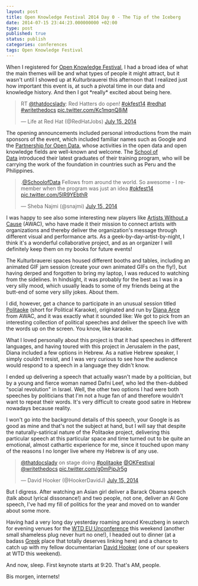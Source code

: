 ```yaml
---
layout: post
title: Open Knowledge Festival 2014 Day 0 - The Tip of the Iceberg
date: 2014-07-15 23:44:23.000000000 +02:00
type: post
published: true
status: publish
categories: conferences
tags: Open Knowledge Festival
---
```


When I registered for [Open Knowledge Festival](http://2014.okfestival.org/), I had a broad idea of what the main themes will be and what types of people it might attract, but it wasn't until I showed up at Kulturbrauerei this afternoon that I realized just how important this event is, at such a pivotal time in our data and knowledge history. And then I got \*really\* excited about being here.

<blockquote class="twitter-tweet" data-lang="en"><p lang="en" dir="ltr">RT <a href="https://twitter.com/ThatDocsLady">@thatdocslady</a>: Red Hatters do open! <a href="https://twitter.com/hashtag/okfest14?src=hash">#okfest14</a> <a href="https://twitter.com/hashtag/redhat?src=hash">#redhat</a> <a href="https://twitter.com/hashtag/writethedocs?src=hash">#writethedocs</a> <a href="http://t.co/Kc1mqnQ8jM">pic.twitter.com/Kc1mqnQ8jM</a></p>&mdash; Life at Red Hat (@RedHatJobs) <a href="https://twitter.com/RedHatJobs/status/489138643827560448">July 15, 2014</a></blockquote>
<script async src="//platform.twitter.com/widgets.js" charset="utf-8"></script>

The opening announcements included personal introductions from the main sponsors of the event, which included familiar names such as Google and the [Partnership for Open Data](https://okfn.org/projects/partnership-for-open-data/), whose activities in the open data and open knowledge fields are well-known and welcome. The [School of Data](http://schoolofdata.org/) introduced their latest graduates of their training program, who will be carrying the work of the foundation in countries such as Peru and the Philippines.

<blockquote class="twitter-tweet" data-lang="en"><p lang="en" dir="ltr">.<a href="https://twitter.com/SchoolOfData">@SchoolofData</a> Fellows from around the world. So awesome - I remember when the program was just an idea <a href="https://twitter.com/hashtag/okfest14?src=hash">#okfest14</a> <a href="http://t.co/5IR9YEbthR">pic.twitter.com/5IR9YEbthR</a></p>&mdash; Sheba Najmi (@snajmi) <a href="https://twitter.com/snajmi/status/489153345761079296">July 15, 2014</a></blockquote>
<script async src="//platform.twitter.com/widgets.js" charset="utf-8"></script>

I was happy to see also some interesting new players like [Artists Without a Cause](http://artistswac.org/) (AWAC), who have made it their mission to connect artists with organizations and thereby deliver the organization's message through different visual and performance arts. As a geek-by-day-artist-by-night, I think it's a wonderful collaborative project, and as an organizer I will definitely keep them on my books for future events!

The Kulturbrauerei spaces housed different booths and tables, including an animated GIF jam session (create your own animated GIFs on the fly!), but having derped and forgotten to bring my laptop, I was reduced to watching from the sidelines. In hindsight, it was probably for the best as I was in a very silly mood, which usually leads to some of my friends being at the butt-end of some very silly jokes. About them.

I did, however, get a chance to participate in an unusual session titled [Politaoke](http://www.politaoke.com/) (short for Political Karaoke), originated and run by [Diana Arce](https://twitter.com/visualosmosis) from AWAC, and it was exactly what it sounded like: We got to pick from an interesting collection of political speeches and deliver the speech live with the words up on the screen. You know, like karaoke.

What I loved personally about this project is that it had speeches in different languages, and having toured with this project in Jerusalem in the past, Diana included a few options in Hebrew. As a native Hebrew speaker, I simply couldn't resist, and I was very curious to see how the audience would respond to a speech in a language they didn't know.

I ended up delivering a speech that actually wasn't made by a politician, but by a young and fierce woman named Dafni Leef, who led the then-dubbed "social revolution" in Israel. Well, the other two options I had were both speeches by politicians that I'm not a huge fan of and therefore wouldn't want to repeat their words. It's very difficult to create good satire in Hebrew nowadays because reality.

I won't go into the background details of this speech, your Google is as good as mine and that's not the subject at hand, but I will say that despite the naturally-satirical nature of the Politaoke project, delivering this particular speech at this particular space and time turned out to be quite an emotional, almost cathartic experience for me, since it touched upon many of the reasons I no longer live where my Hebrew is of any use.

<blockquote class="twitter-tweet" data-lang="en"><p lang="en" dir="ltr"><a href="https://twitter.com/ThatDocsLady">@thatdocslady</a> on stage doing <a href="https://twitter.com/hashtag/politaoke?src=hash">#politaoke</a> <a href="https://twitter.com/OKFestival">@OKFestival</a> <a href="https://twitter.com/writethedocs">@writethedocs</a> <a href="http://t.co/g0mPipJr5g">pic.twitter.com/g0mPipJr5g</a></p>&mdash; David Hooker (@HookerDavidJ) <a href="https://twitter.com/HookerDavidJ/status/489106044967456768">July 15, 2014</a></blockquote>
<script async src="//platform.twitter.com/widgets.js" charset="utf-8"></script>

But I digress. After watching an Asian girl deliver a Barack Obama speech (talk about lyrical dissonance!) and two people, not one, deliver an Al Gore speech, I've had my fill of politics for the year and moved on to wander about some more.

Having had a very long day yesterday roaming around Kreuzberg in search for evening venues for the [WTD EU Unconference](http://conf.writethedocs.org/eu/2014/unconf-berlin.html) this weekend (another small shameless plug never hurt no one!), I headed out to dinner (at a badass [Greek](http://www.labyrinth-berlin.de/) place that totally deserves linking here) and a chance to catch up with my fellow documentarian [David Hooker](https://twitter.com/HookerDavidJ) (one of our speakers at WTD this weekend).

And now, sleep. First keynote starts at 9:20. That's AM, people.

Bis morgen, internets!
